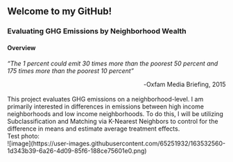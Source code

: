 ## Welcome to my GitHub!

### Evaluating GHG Emissions by Neighborhood Wealth
#### Overview
*“The 1 percent could emit 30 times more than the poorest 50 percent and 175 times more than the poorest 10 percent”* 
<div dir = "rtl">
Oxfam Media Briefing, 2015-

<div dir = "ltr">
<br>
This project evaluates GHG emissions on a neighborhood-level. I am primarily interested in differences in emissions between high income neighborhoods and low income neighborhoods. To do this, I will be utilizing Subclassification and Matching via K-Nearest Neighbors to control for the difference in means and estimate average treatment effects. 
<br>
Test photo:
<br>
![image](https://user-images.githubusercontent.com/65251932/163532560-1d343b39-6a26-4d09-85f6-188ce75601e0.png)
